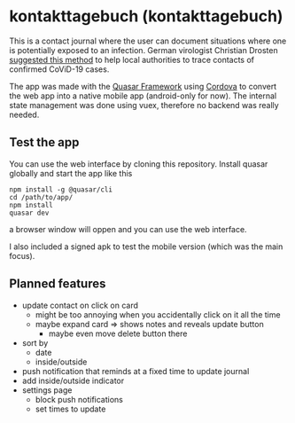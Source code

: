 # kontakttagebuch (kontakttagebuch)

This is a contact journal where the user can document situations where one is potentially exposed to an infection. German virologist Christian Drosten [suggested this method](https://www.rnd.de/gesundheit/drostens-appell-wie-ein-kontakt-tagebuch-bei-der-virusbekampfung-helfen-kann-BFN5D2S55JBBDPBT4DIEXXZSTM.html) to help local authorities to trace contacts of confirmed CoViD-19 cases.

The app was made with the [Quasar Framework](https://quasar.dev/) using [Cordova](https://cordova.apache.org/) to convert the web app into a native mobile app (android-only for now). The internal state management was done using vuex, therefore no backend was really needed.

## Test the app
You can use the web interface by cloning this repository. Install quasar globally and start the app like this
```
npm install -g @quasar/cli
cd /path/to/app/
npm install
quasar dev
```
a browser window will oppen and you can use the web interface.

I also included a signed apk to test the mobile version (which was the main focus).

## Planned features
 - update contact on click on card
    - might be too annoying when you accidentally click on it all the time
    - maybe expand card => shows notes and reveals update button
        - maybe even move delete button there
- sort by
    - date
    - inside/outside
- push notification that reminds at a fixed time to update journal
- add inside/outside indicator
- settings page
    - block push notifications
    - set times to update
